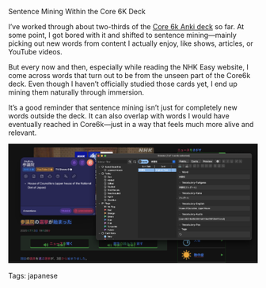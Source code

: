 Sentence Mining Within the Core 6K Deck

I’ve worked through about two-thirds of the [Core 6k Anki deck](https://ankiweb.net/shared/info/1880390099) so far. At some point, I got bored with it and shifted to sentence mining—mainly picking out new words from content I actually enjoy, like shows, articles, or YouTube videos.

But every now and then, especially while reading the NHK Easy website, I come across words that turn out to be from the unseen part of the Core6k deck. Even though I haven’t officially studied those cards yet, I end up mining them naturally through immersion.

It’s a good reminder that sentence mining isn’t just for completely new words outside the deck. It can also overlap with words I would have eventually reached in Core6k—just in a way that feels much more alive and relevant.

![sentence_mine](./img/ws_sentence_mine_nhk_wide_dk.png)

Tags: japanese
